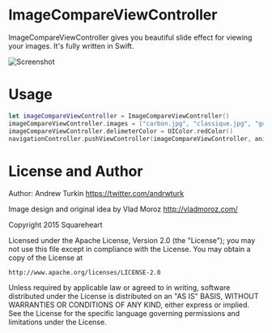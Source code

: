 # ImageCompareViewController

ImageCompareViewController gives you beautiful slide effect for viewing your images. It's fully written in Swift.

![Screenshot](https://raw.githubusercontent.com/AndrewTurkin/ImageCompareViewController/master/ImageCompareViewController/ImageCompareViewController/screenshot1.gif)

Usage
=====
```swift
let imageCompareViewController = ImageCompareViewController()
imageCompareViewController.images = ["carbon.jpg", "classique.jpg", "gold.jpg", "minimal.jpg"]
imageCompareViewController.delimeterColor = UIColor.redColor()
navigationController.pushViewController(imageCompareViewController, animated:true)
```

License and Author
==================

Author: Andrew Turkin https://twitter.com/andrwturk

Image design and original idea by Vlad Moroz http://vladmoroz.com/

Copyright 2015 Squareheart

Licensed under the Apache License, Version 2.0 (the "License");
you may not use this file except in compliance with the License.
You may obtain a copy of the License at

    http://www.apache.org/licenses/LICENSE-2.0

Unless required by applicable law or agreed to in writing, software
distributed under the License is distributed on an "AS IS" BASIS,
WITHOUT WARRANTIES OR CONDITIONS OF ANY KIND, either express or implied.
See the License for the specific language governing permissions and
limitations under the License.
